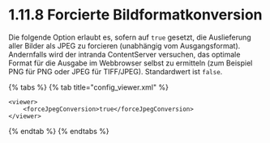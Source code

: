 # 1.11.8 Forcierte Bildformatkonversion

Die folgende Option erlaubt es, sofern auf `true` gesetzt, die Auslieferung aller Bilder als JPEG zu forcieren (unabhängig vom Ausgangsformat). Andernfalls wird der intranda ContentServer versuchen, das optimale Format für die Ausgabe im Webbrowser selbst zu ermitteln (zum Beispiel PNG für PNG oder JPEG für TIFF/JPEG). Standardwert ist `false`.

{% tabs %}
{% tab title="config_viewer.xml" %}
```markup
<viewer>
    <forceJpegConversion>true</forceJpegConversion>
</viewer>
```
{% endtab %}
{% endtabs %}
